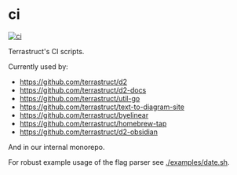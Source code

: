 # ci

[![ci](https://github.com/terrastruct/ci/actions/workflows/ci.yml/badge.svg)](https://github.com/terrastruct/ci/actions/workflows/ci.yml)

Terrastruct's CI scripts.

Currently used by:

- https://github.com/terrastruct/d2
- https://github.com/terrastruct/d2-docs
- https://github.com/terrastruct/util-go
- https://github.com/terrastruct/text-to-diagram-site
- https://github.com/terrastruct/byelinear
- https://github.com/terrastruct/homebrew-tap
- https://github.com/terrastruct/d2-obsidian

And in our internal monorepo.

For robust example usage of the flag parser see [./examples/date.sh](./examples/date.sh).
